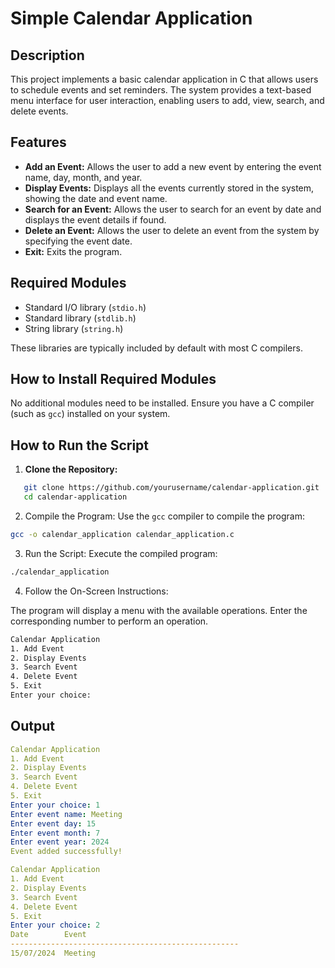 # Simple Calendar Application

## Description

This project implements a basic calendar application in C that allows users to schedule events and set reminders. The system provides a text-based menu interface for user interaction, enabling users to add, view, search, and delete events.

## Features

- **Add an Event:** Allows the user to add a new event by entering the event name, day, month, and year.
- **Display Events:** Displays all the events currently stored in the system, showing the date and event name.
- **Search for an Event:** Allows the user to search for an event by date and displays the event details if found.
- **Delete an Event:** Allows the user to delete an event from the system by specifying the event date.
- **Exit:** Exits the program.

## Required Modules

- Standard I/O library (`stdio.h`)
- Standard library (`stdlib.h`)
- String library (`string.h`)

These libraries are typically included by default with most C compilers.

## How to Install Required Modules

No additional modules need to be installed. Ensure you have a C compiler (such as `gcc`) installed on your system.

## How to Run the Script

1. **Clone the Repository:**
```sh
   git clone https://github.com/yourusername/calendar-application.git
   cd calendar-application
```
2. Compile the Program:
Use the `gcc` compiler to compile the program:
```bash 
gcc -o calendar_application calendar_application.c
```
3. Run the Script:
Execute the compiled program:
```bash 
./calendar_application
```
4. Follow the On-Screen Instructions:

The program will display a menu with the available operations. Enter the corresponding number to perform an operation.
```bash 
Calendar Application
1. Add Event
2. Display Events
3. Search Event
4. Delete Event
5. Exit
Enter your choice: 
```

## Output
```yaml
Calendar Application
1. Add Event
2. Display Events
3. Search Event
4. Delete Event
5. Exit
Enter your choice: 1
Enter event name: Meeting
Enter event day: 15
Enter event month: 7
Enter event year: 2024
Event added successfully!

Calendar Application
1. Add Event
2. Display Events
3. Search Event
4. Delete Event
5. Exit
Enter your choice: 2
Date        Event
---------------------------------------------------
15/07/2024  Meeting
```
